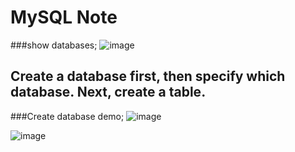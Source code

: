 # MySQL Note

###show databases;
![image](https://github.com/user-attachments/assets/104ba31a-17c5-49ca-b27d-f5414e0641e5)


## Create a database first, then specify which database. Next, create a table.
###Create database demo;
![image](https://github.com/user-attachments/assets/34c1e8cb-b6a0-4aae-83cb-009b3d2d6a97)

![image](https://github.com/user-attachments/assets/e21cb20b-8051-4c09-98a0-c1622b04c843)



